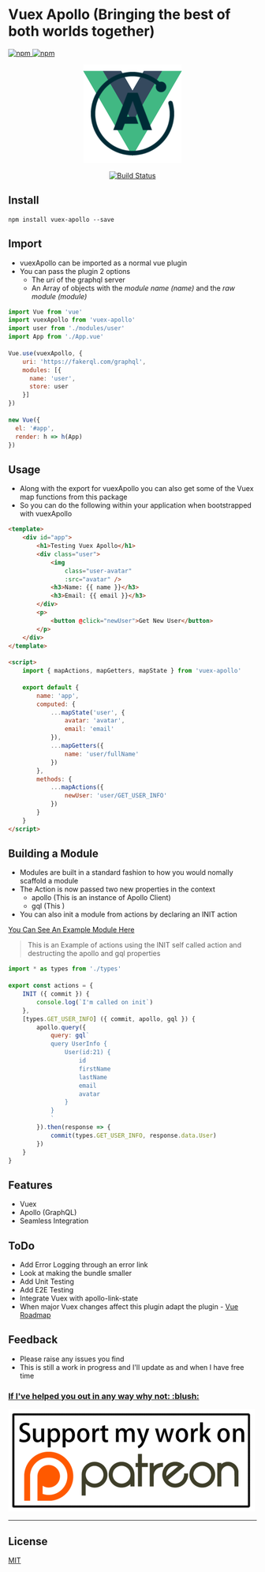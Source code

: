 # Vuex Apollo (Bringing the best of both worlds together)
[![npm](https://img.shields.io/npm/v/vuex-apollo.svg) ![npm](https://img.shields.io/npm/dm/vuex-apollo.svg)](https://www.npmjs.com/package/vuex-apollo)

<p align="center">
  <img width="200" height="200" src="./docs/assets/vuex-apollo.png" />
</p>
<p align="center">
  <a href="https://travis-ci.org/alajfit/vuex-apollo">
    <img src="https://travis-ci.org/alajfit/vuex-apollo.svg?branch=master" alt="Build Status" />
  </a>
</p>

## Install

```
npm install vuex-apollo --save
```

## Import
- vuexApollo can be imported as a normal vue plugin
- You can pass the plugin 2 options
  - The *uri* of the graphql server
  - An Array of objects with the *module name* _(name)_ and the *raw module* _(module)_

```js
import Vue from 'vue'
import vuexApollo from 'vuex-apollo'
import user from './modules/user'
import App from './App.vue'

Vue.use(vuexApollo, {
    uri: 'https://fakerql.com/graphql',
    modules: [{
      name: 'user',
      store: user
    }]
})

new Vue({
  el: '#app',
  render: h => h(App)
})

```

## Usage
- Along with the export for vuexApollo you can also get some of the Vuex map functions from this package
- So you can do the following within your application when bootstrapped with vuexApollo

```html
<template>
    <div id="app">
        <h1>Testing Vuex Apollo</h1>
        <div class="user">
            <img
                class="user-avatar" 
                :src="avatar" />
            <h3>Name: {{ name }}</h3>
            <h3>Email: {{ email }}</h3>
        </div>
        <p>
            <button @click="newUser">Get New User</button>
        </p>
    </div>
</template>

<script>
    import { mapActions, mapGetters, mapState } from 'vuex-apollo'

    export default {
        name: 'app',
        computed: {
            ...mapState('user', {
                avatar: 'avatar',
                email: 'email'
            }),
            ...mapGetters({
                name: 'user/fullName'
            })
        },
        methods: {
            ...mapActions({
                newUser: 'user/GET_USER_INFO'
            })
        }
    }
</script>
```

## Building a Module
- Modules are built in a standard fashion to how you would nomally scaffold a module
- The Action is now passed two new properties in the context
  - apollo (This is an instance of Apollo Client)
  - gql (This )
- You can also init a module from actions by declaring an INIT action

[You Can See An Example Module Here](https://github.com/alajfit/vuex-apollo/tree/master/tests/demo/app/modules/user)

> This is an Example of actions using the INIT self called action and destructing the apollo and gql properties
```js
import * as types from './types'

export const actions = {
    INIT ({ commit }) {
        console.log(`I'm called on init`)
    },
    [types.GET_USER_INFO] ({ commit, apollo, gql }) {
        apollo.query({
            query: gql`
            query UserInfo {
                User(id:21) {
                    id
                    firstName
                    lastName
                    email
                    avatar 
                }
            }
            `
        }).then(response => {
            commit(types.GET_USER_INFO, response.data.User)
        })
    }
}
```

## Features
- Vuex
- Apollo (GraphQL)
- Seamless Integration

## ToDo
- Add Error Logging through an error link
- Look at making the bundle smaller
- Add Unit Testing
- Add E2E Testing
- Integrate Vuex with apollo-link-state
- When major Vuex changes affect this plugin adapt the plugin - [Vue Roadmap](https://github.com/vuejs/roadmap#vuex-4x)

## Feedback
- Please raise any issues you find
- This is still a work in progress and I'll update as and when I have free time

<p>
  <a href="https://www.patreon.com/staratarms" target="_blank">
    <h3>If I've helped you out in any way why not: :blush:</h3>
    <img src="./docs/assets/patreon.png" alt="Become a Patreon">
  </a>
</p>


---

## License

[MIT](http://opensource.org/licenses/MIT)